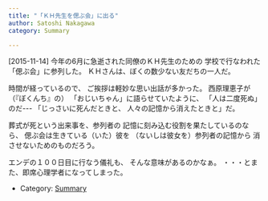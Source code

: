 ```yaml
---
title: "「ＫＨ先生を偲ぶ会」に出る"
author: Satoshi Nakagawa
category: Summary

---
```


[2015-11-14]  今年の6月に急逝された同僚のＫＨ先生のための
学校で行なわれた「偲ぶ会」に参列した。
ＫＨさんは、ぼくの数少ない友だちの一人だ。

 時間が経っているので、
ご挨拶は軽妙な思い出話が多かった。
西原理恵子が（『ぼくんち』の）
「おじいちゃん」に語らせていたように、
「人は二度死ぬ」のだ---
「じっさいに死んだときと、
人々の記憶から消えたときと」だ。

 葬式が死という出来事を、参列者の
記憶に刻み込む役割を果たしているのなら、
偲ぶ会は生きている（いた）彼を
（ないしは彼女を）参列者の記憶から
消させないためのものだろう。

 エンデの１００日目に行なう儀礼も、
そんな意味があるのかなぁ。
・・・とまた、即席心理学者になってしまった。

- Category: [Summary](categories.html#Summary)

